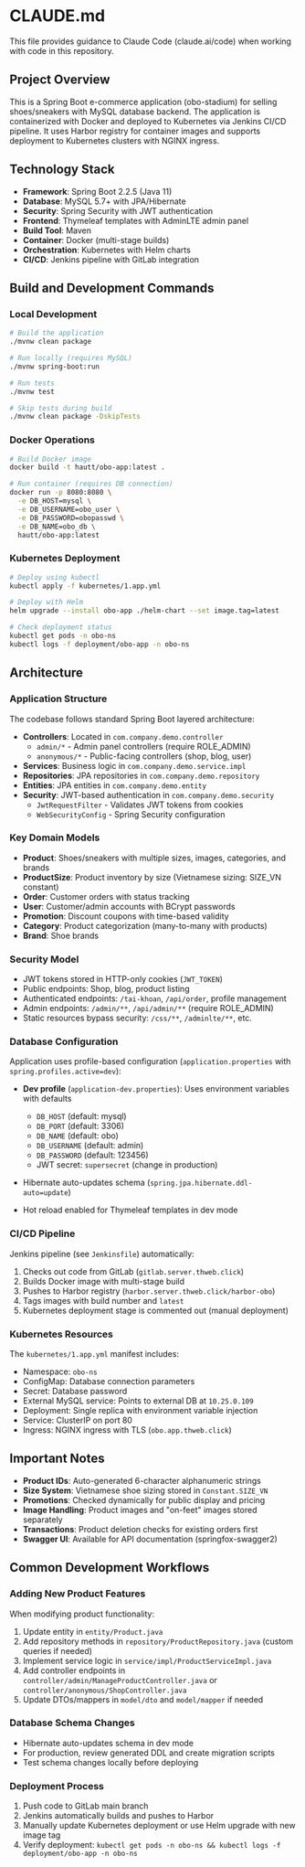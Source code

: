 # CLAUDE.md

This file provides guidance to Claude Code (claude.ai/code) when working with code in this repository.

## Project Overview

This is a Spring Boot e-commerce application (obo-stadium) for selling shoes/sneakers with MySQL database backend. The application is containerized with Docker and deployed to Kubernetes via Jenkins CI/CD pipeline. It uses Harbor registry for container images and supports deployment to Kubernetes clusters with NGINX ingress.

## Technology Stack

- **Framework**: Spring Boot 2.2.5 (Java 11)
- **Database**: MySQL 5.7+ with JPA/Hibernate
- **Security**: Spring Security with JWT authentication
- **Frontend**: Thymeleaf templates with AdminLTE admin panel
- **Build Tool**: Maven
- **Container**: Docker (multi-stage builds)
- **Orchestration**: Kubernetes with Helm charts
- **CI/CD**: Jenkins pipeline with GitLab integration

## Build and Development Commands

### Local Development

```bash
# Build the application
./mvnw clean package

# Run locally (requires MySQL)
./mvnw spring-boot:run

# Run tests
./mvnw test

# Skip tests during build
./mvnw clean package -DskipTests
```

### Docker Operations

```bash
# Build Docker image
docker build -t hautt/obo-app:latest .

# Run container (requires DB connection)
docker run -p 8080:8080 \
  -e DB_HOST=mysql \
  -e DB_USERNAME=obo_user \
  -e DB_PASSWORD=obopasswd \
  -e DB_NAME=obo_db \
  hautt/obo-app:latest
```

### Kubernetes Deployment

```bash
# Deploy using kubectl
kubectl apply -f kubernetes/1.app.yml

# Deploy with Helm
helm upgrade --install obo-app ./helm-chart --set image.tag=latest

# Check deployment status
kubectl get pods -n obo-ns
kubectl logs -f deployment/obo-app -n obo-ns
```

## Architecture

### Application Structure

The codebase follows standard Spring Boot layered architecture:

- **Controllers**: Located in `com.company.demo.controller`
  - `admin/*` - Admin panel controllers (require ROLE_ADMIN)
  - `anonymous/*` - Public-facing controllers (shop, blog, user)
- **Services**: Business logic in `com.company.demo.service.impl`
- **Repositories**: JPA repositories in `com.company.demo.repository`
- **Entities**: JPA entities in `com.company.demo.entity`
- **Security**: JWT-based authentication in `com.company.demo.security`
  - `JwtRequestFilter` - Validates JWT tokens from cookies
  - `WebSecurityConfig` - Spring Security configuration

### Key Domain Models

- **Product**: Shoes/sneakers with multiple sizes, images, categories, and brands
- **ProductSize**: Product inventory by size (Vietnamese sizing: SIZE_VN constant)
- **Order**: Customer orders with status tracking
- **User**: Customer/admin accounts with BCrypt passwords
- **Promotion**: Discount coupons with time-based validity
- **Category**: Product categorization (many-to-many with products)
- **Brand**: Shoe brands

### Security Model

- JWT tokens stored in HTTP-only cookies (`JWT_TOKEN`)
- Public endpoints: Shop, blog, product listing
- Authenticated endpoints: `/tai-khoan`, `/api/order`, profile management
- Admin endpoints: `/admin/**`, `/api/admin/**` (require ROLE_ADMIN)
- Static resources bypass security: `/css/**`, `/adminlte/**`, etc.

### Database Configuration

Application uses profile-based configuration (`application.properties` with `spring.profiles.active=dev`):

- **Dev profile** (`application-dev.properties`): Uses environment variables with defaults
  - `DB_HOST` (default: mysql)
  - `DB_PORT` (default: 3306)
  - `DB_NAME` (default: obo)
  - `DB_USERNAME` (default: admin)
  - `DB_PASSWORD` (default: 123456)
  - JWT secret: `supersecret` (change in production)

- Hibernate auto-updates schema (`spring.jpa.hibernate.ddl-auto=update`)
- Hot reload enabled for Thymeleaf templates in dev mode

### CI/CD Pipeline

Jenkins pipeline (see `Jenkinsfile`) automatically:

1. Checks out code from GitLab (`gitlab.server.thweb.click`)
2. Builds Docker image with multi-stage build
3. Pushes to Harbor registry (`harbor.server.thweb.click/harbor-obo`)
4. Tags images with build number and `latest`
5. Kubernetes deployment stage is commented out (manual deployment)

### Kubernetes Resources

The `kubernetes/1.app.yml` manifest includes:

- Namespace: `obo-ns`
- ConfigMap: Database connection parameters
- Secret: Database password
- External MySQL service: Points to external DB at `10.25.0.109`
- Deployment: Single replica with environment variable injection
- Service: ClusterIP on port 80
- Ingress: NGINX ingress with TLS (`obo.app.thweb.click`)

## Important Notes

- **Product IDs**: Auto-generated 6-character alphanumeric strings
- **Size System**: Vietnamese shoe sizing stored in `Constant.SIZE_VN`
- **Promotions**: Checked dynamically for public display and pricing
- **Image Handling**: Product images and "on-feet" images stored separately
- **Transactions**: Product deletion checks for existing orders first
- **Swagger UI**: Available for API documentation (springfox-swagger2)

## Common Development Workflows

### Adding New Product Features

When modifying product functionality:

1. Update entity in `entity/Product.java`
2. Add repository methods in `repository/ProductRepository.java` (custom queries if needed)
3. Implement service logic in `service/impl/ProductServiceImpl.java`
4. Add controller endpoints in `controller/admin/ManageProductController.java` or `controller/anonymous/ShopController.java`
5. Update DTOs/mappers in `model/dto` and `model/mapper` if needed

### Database Schema Changes

- Hibernate auto-updates schema in dev mode
- For production, review generated DDL and create migration scripts
- Test schema changes locally before deploying

### Deployment Process

1. Push code to GitLab main branch
2. Jenkins automatically builds and pushes to Harbor
3. Manually update Kubernetes deployment or use Helm upgrade with new image tag
4. Verify deployment: `kubectl get pods -n obo-ns && kubectl logs -f deployment/obo-app -n obo-ns`
